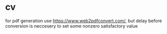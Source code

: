 # cv

for pdf generation use https://www.web2pdfconvert.com/,
but delay before conversion is neccesery to set some nonzero satisfactory value